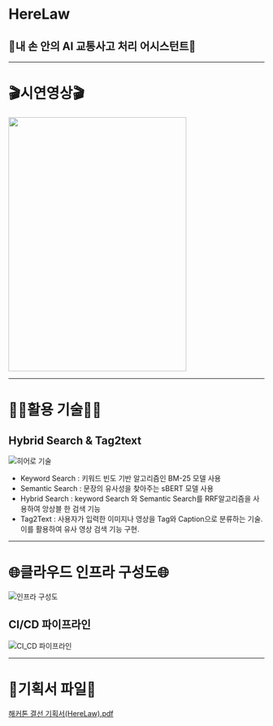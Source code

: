 # HereLaw
## 🚗내 손 안의 AI 교통사고 처리 어시스턴트🚗
------------------------------

# 🎬시연영상🎬
<img src="https://github.com/kimtaehyuk1/HereLaw/assets/67897827/459eea32-b040-4043-a5bf-e4ebf42511c8" width="350" height="500"/>

------------------------------

# 👨‍💻활용 기술👨‍💻
## Hybrid Search & Tag2text 
![히어로 기술](https://github.com/kimtaehyuk1/HereLaw/assets/67897827/b5b6e42b-2b8f-4768-b802-afdfd9c78f19)
- Keyword Search : 키워드 빈도 기반 알고리즘인 BM-25 모델 사용
- Semantic Search : 문장의 유사성을 찾아주는 sBERT 모델 사용
- Hybrid Search : keyword Search 와 Semantic Search를 RRF알고리즘을 사용하여 앙상블 한 검색 기능
- Tag2Text : 사용자가 입력한 이미지나 영상을 Tag와 Caption으로 분류하는 기술. 이를 활용하여 유사 영상 검색 기능 구현.

-----------------------------------------

# 🌐클라우드 인프라 구성도🌐
![인프라 구성도](https://github.com/kimtaehyuk1/HereLaw/assets/67897827/35302abb-851f-444a-88b3-c68389d7d431)

## CI/CD 파이프라인
![CI_CD 파이프라인](https://github.com/kimtaehyuk1/HereLaw/assets/67897827/c958c1c4-f716-4707-8937-6bb67d7da8f2)

-----------------------------------------
# 🧾기획서 파일🧾
[해커톤 결선 기획서(HereLaw).pdf](https://github.com/kimtaehyuk1/HereLaw/files/11930027/default.pdf)
